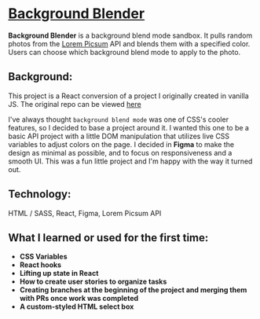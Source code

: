 # [Background Blender](https://background-blender.netlify.app/)

**Background Blender** is a background blend mode sandbox. It pulls random photos from the [Lorem Picsum](https://picsum.photos/) API and blends them with a specified color. Users can choose which background blend mode to apply to the photo.

## Background:

This project is a React conversion of a project I originally created in vanilla JS. The original repo can be viewed [here](https://github.com/aemann2/background-blender)

I've always thought `background blend mode` was one of CSS's cooler features, so I decided to base a project around it. I wanted this one to be a basic API project with a little DOM manipulation that utilizes live CSS variables to adjust colors on the page. I decided in **Figma** to make the design as minimal as possible, and to focus on responsiveness and a smooth UI. This was a fun little project and I'm happy with the way it turned out.

## Technology:

HTML / SASS, React, Figma, Lorem Picsum API

## What I learned or used for the first time:

- **CSS Variables**
- **React hooks**
- **Lifting up state in React**
- **How to create user stories to organize tasks**
- **Creating branches at the beginning of the project and merging them with PRs once work was completed**
- **A custom-styled HTML select box**
